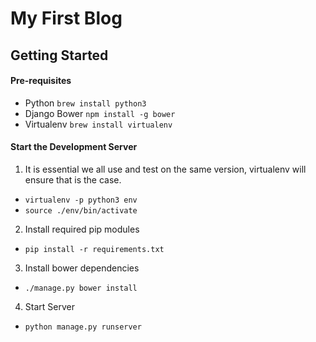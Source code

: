 # My First Blog

## Getting Started

#### Pre-requisites 

- Python `brew install python3`
- Django Bower `npm install -g bower`
- Virtualenv `brew install virtualenv`

#### Start the Development Server

1. It is essential we all use and test on the same version, virtualenv will ensure
that is the case. 
- `virtualenv -p python3 env`
- `source ./env/bin/activate`

2. Install required pip modules 
- `pip install -r requirements.txt`

3. Install bower dependencies 
- `./manage.py bower install`

4. Start Server 
- `python manage.py runserver` 